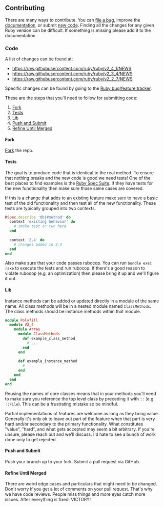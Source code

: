 ## Contributing

There are many ways to contribute. You can [file a bug], improve the
[documentation], or submit [new code](#code). Finding all the changes
for any given Ruby version can be difficult. If something is missing
please add it to the documentation.

### Code

A list of changes can be found at:

 * https://raw.githubusercontent.com/ruby/ruby/v2_4_1/NEWS
 * https://raw.githubusercontent.com/ruby/ruby/v2_3_4/NEWS
 * https://raw.githubusercontent.com/ruby/ruby/v2_2_7/NEWS

Specific changes can be found by going to the [Ruby bug/feature tracker].

These are the steps that you'll need to follow for submitting code:

1. [Fork](#fork)
2. [Tests](#tests)
3. [Lib](#lib)
4. [Push and Submit](#push-and-submit)
5. [Refine Until Merged](#refine-until-merged)

#### Fork

[Fork] the repo.

#### Tests

The goal is to produce code that is identical to the real method. To
ensure that nothing breaks and the new code is good we need tests! One
of the best places to find examples is the [Ruby Spec Suite]. If they
have tests for the new functionality then make sure those same cases
are covered.

If this is a change that adds to an existing feature make sure to have
a basic test of the old functionality and then test all of the new
functionality. These tests are typically grouped into two contexts.

```ruby
RSpec.describe 'Obj#method' do
  context 'existing behavior' do
    # smoke test or two here
  end
  
  context '2.4' do
    # changes added in 2.4
  end
end
```

Also make sure that your code passes rubocop. You can run
`bundle exec rake` to execute the tests and run rubocop. If there's
a good reason to violate rubocop (e.g. an optimization) then please
bring it up and we'll figure it out.

#### Lib

Instance methods can be added or updated directly in a module of the
same name. All class methods will be in a nested module named
`ClassMethods`. The class methods should be instance methods within
that module.

```ruby
module Polyfill
  module V2_4
    module Array
      module ClassMethods
        def example_class_method
          # ...
        end
      end
      
      def example_instance_method
        # ...
      end
    end
  end
end
```

Reusing the names of core classes means that in your methods you'll
need to make sure you reference the top level class by preceding it
with `::` (e.g. `::File`). This can be a frustrating mistake so be
mindful.

Partial implementations of features are welcome as long as they
bring value. Generally it's only ok to leave out part of the feature
when that part is very hard and/or secondary to the primary 
functionality. What constitutes "value", "hard", and what gets
accepted may seem a bit arbitrary. If you're unsure, please reach out
and we'll discuss. I'd hate to see a bunch of work done only to get
rejected.

#### Push and Submit

Push your branch up to your fork. Submit a pull request via
GitHub.

#### Refine Until Merged

There are weird edge cases and particulars that might need to be
changed. Don't worry if you get a lot of comments on your pull
request. That's why we have code reviews. People miss things and more
eyes catch more issues. After everything is fixed: VICTORY!

[file a bug]: https://github.com/AaronLasseigne/polyfill/issues/new
[documentation]: README.md
[Fork]: https://github.com/AaronLasseigne/polyfill/fork
[Ruby Spec Suite]: https://github.com/ruby/spec
[Ruby bug/feature tracker]: https://bugs.ruby-lang.org
